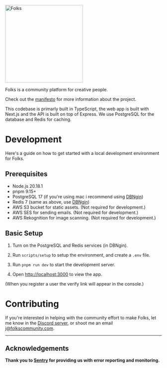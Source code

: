 <p align="left">
  <picture>
    <source media="(prefers-color-scheme: dark)" srcset="https://cdn.rokita.me/folks/logo-white.svg">
    <source media="(prefers-color-scheme: light)" srcset="https://cdn.rokita.me/folks/logo.svg">
    <img alt="Folks" src="https://cdn.rokita.me/folks/logo.svg" width="250px">
  </picture>
</p>
<p></p>

Folks is a community platform for creative people.

Check out the [manifesto](https://folkscommunity.com/manifesto) for more information about the project.

This codebase is primarly built in TypeScript, the web app is built with Next.js and the API is built on top of Express. We use PostgreSQL for the database and Redis for caching.

# Development

Here's a guide on how to get started with a local development environment for Folks.

## Prerequisites

- Node.js 20.18.1
- pnpm 9.15+
- PostgreSQL 17 (if you're using mac i recommend using [DBNgin](https://dbngin.com/))
- Redis 7 (same as above, use [DBNgin](https://dbngin.com/))
- AWS S3 bucket for static assets. (Not required for development.)
- AWS SES for sending emails. (Not required for development.)
- AWS Rekognition for image scanning. (Not required for development.)

## Basic Setup

1. Turn on the PostgreSQL and Redis services (in DBNgin).

2. Run `scripts/setup` to setup the environment, and create a `.env` file.

3. Run `pnpm run dev` to start the development server.

4. Open [http://localhost:3000](http://localhost:3000) to view the app.

(When you register a user the verify link will appear in the console.)

# Contributing

If you're interested in helping with the community effort to make Folks, let me know in the [Discord server](https://discord.gg/BmWznBhHzk), or shoot me an email [j@folkscommunity.com](mailto:j@folkscommunity.com).

---

## Acknowledgements

**Thank you to [Sentry](https://sentry.io?utm_source=folks) for providing us with error reporting and monitoring.**
